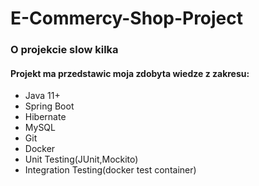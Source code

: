 # E-Commercy-Shop-Project

### O projekcie slow kilka

#### Projekt ma przedstawic moja zdobyta wiedze z zakresu:

* Java 11+
* Spring Boot
* Hibernate
* MySQL
* Git
* Docker
* Unit Testing(JUnit,Mockito)
* Integration Testing(docker test container)
